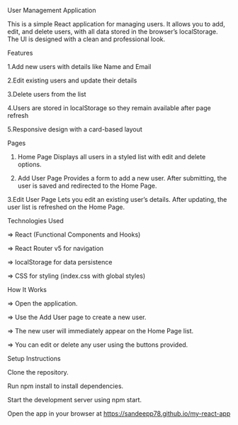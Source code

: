 User Management Application

This is a simple React application for managing users. It allows you to add, edit, and delete users, with all data stored in the browser’s localStorage. The UI is designed with a clean and professional look.

Features

1.Add new users with details like Name and Email

2.Edit existing users and update their details

3.Delete users from the list

4.Users are stored in localStorage so they remain available after page refresh

5.Responsive design with a card-based layout

Pages

1. Home Page
   Displays all users in a styled list with edit and delete options.

2. Add User Page
   Provides a form to add a new user. After submitting, the user is saved and redirected to the Home Page.

3.Edit User Page
    Lets you edit an existing user’s details. After updating, the user list is refreshed on the Home Page.

Technologies Used

=> React (Functional Components and Hooks)

=> React Router v5 for navigation

=> localStorage for data persistence

=> CSS for styling (index.css with global styles)

How It Works

=> Open the application.

=> Use the Add User page to create a new user.

=> The new user will immediately appear on the Home Page list.

=> You can edit or delete any user using the buttons provided.

Setup Instructions

Clone the repository.

Run npm install to install dependencies.

Start the development server using npm start.

Open the app in your browser at https://sandeepp78.github.io/my-react-app
